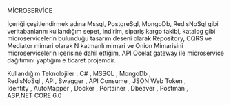 MİCROSERVİCE                  

İçeriği çeşitlendirmek adına Mssql, PostgreSql, MongoDb,
RedisNoSql gibi veritabanlarını kullandığım sepet, indirim, sipariş
kargo takibi, katalog gibi microservicelerin bulunduğu tasarım
deseni olarak Repository, CQRS ve Mediator mimari olarak N
katmanlı mimari ve Onion Mimarisini microservicelerin içerisine
dahil ettiğim, API Ocelat gateway ile microservice dağıtımını
yaptığım e ticaret projemdir.

Kullandığım Teknolojiler : C# , MSSQL , MongoDb ,                  
RedisNoSql , API, Swagger , API Consume , JSON Web Token ,                  
Identity , AutoMapper , Docker , Portainer , Dbeaver , Postman ,                   
ASP.NET CORE 6.0            
